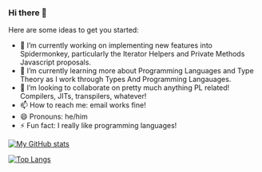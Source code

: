 ### Hi there 👋

<!--
**avandolder/avandolder** is a ✨ _special_ ✨ repository because its `README.md` (this file) appears on your GitHub profile.
-->

Here are some ideas to get you started:

- 🔭 I’m currently working on implementing new features into Spidermonkey, particularly the Iterator Helpers and Private Methods Javascript proposals.
- 🌱 I’m currently learning more about Programming Languages and Type Theory as I work through Types And Programming Langauages.
- 👯 I’m looking to collaborate on pretty much anything PL related! Compilers, JITs, transpilers, whatever!
- 📫 How to reach me: email works fine!
- 😄 Pronouns: he/him
- ⚡ Fun fact: I really like programming languages!

[![My GitHub stats](https://github-readme-stats.vercel.app/api?username=avandolder&count_private=true&show_icons=true&include_all_commits=true&theme=merko)](https://github.com/FerruccioSisti/github-readme-stats)

[![Top Langs](https://github-readme-stats.vercel.app/api/top-langs/?username=avandolder&layout=compact&theme=merko)](https://github.com/FerruccioSisti/github-readme-stats)
